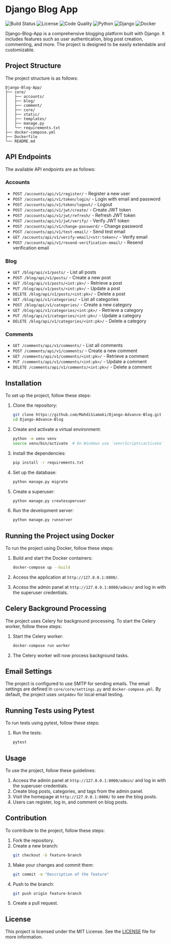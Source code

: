 # Django Blog App

![Build Status](https://img.shields.io/badge/build-passing-brightgreen)
![License](https://img.shields.io/badge/license-MIT-blue)
![Code Quality](https://img.shields.io/badge/code%20quality-A-brightgreen)
![Python](https://img.shields.io/badge/python-3.12-blue)
![Django](https://img.shields.io/badge/django-5.1.5-blue)
![Docker](https://img.shields.io/badge/docker-available-blue)

Django-Blog-App is a comprehensive blogging platform built with Django. It includes features such as user authentication, blog post creation, commenting, and more. The project is designed to be easily extendable and customizable.

## Project Structure
The project structure is as follows:
```
Django-Blog-App/
├── core/
│   ├── accounts/
│   ├── blog/
│   ├── comment/
│   ├── core/
│   ├── static/
│   ├── templates/
│   ├── manage.py
│   └── requirements.txt
├── docker-compose.yml
├── Dockerfile
└── README.md
```

## API Endpoints
The available API endpoints are as follows:

### Accounts
- `POST /accounts/api/v1/register/` - Register a new user
- `POST /accounts/api/v1/token/login/` - Login with email and password
- `POST /accounts/api/v1/token/logout/` - Logout
- `POST /accounts/api/v1/jwt/create/` - Create JWT token
- `POST /accounts/api/v1/jwt/refresh/` - Refresh JWT token
- `POST /accounts/api/v1/jwt/verify/` - Verify JWT token
- `POST /accounts/api/v1/change-password/` - Change password
- `POST /accounts/api/v1/test-email/` - Send test email
- `GET /accounts/api/v1/verify-email/<str:token>/` - Verify email
- `POST /accounts/api/v1/resend-verification-email/` - Resend verification email

### Blog
- `GET /blog/api/v1/posts/` - List all posts
- `POST /blog/api/v1/posts/` - Create a new post
- `GET /blog/api/v1/posts/<int:pk>/` - Retrieve a post
- `PUT /blog/api/v1/posts/<int:pk>/` - Update a post
- `DELETE /blog/api/v1/posts/<int:pk>/` - Delete a post
- `GET /blog/api/v1/categories/` - List all categories
- `POST /blog/api/v1/categories/` - Create a new category
- `GET /blog/api/v1/categories/<int:pk>/` - Retrieve a category
- `PUT /blog/api/v1/categories/<int:pk>/` - Update a category
- `DELETE /blog/api/v1/categories/<int:pk>/` - Delete a category

### Comments
- `GET /comments/api/v1/comments/` - List all comments
- `POST /comments/api/v1/comments/` - Create a new comment
- `GET /comments/api/v1/comments/<int:pk>/` - Retrieve a comment
- `PUT /comments/api/v1/comments/<int:pk>/` - Update a comment
- `DELETE /comments/api/v1/comments/<int:pk>/` - Delete a comment

## Installation
To set up the project, follow these steps:

1. Clone the repository:
   ```bash
   git clone https://github.com/MahdiSiamaki/Django-Advance-Blog.git
   cd Django-Advance-Blog
   ```

2. Create and activate a virtual environment:
   ```bash
   python -m venv venv
   source venv/bin/activate  # On Windows use `venv\Scripts\activate`
   ```

3. Install the dependencies:
   ```bash
   pip install -r requirements.txt
   ```

4. Set up the database:
   ```bash
   python manage.py migrate
   ```

5. Create a superuser:
   ```bash
   python manage.py createsuperuser
   ```

6. Run the development server:
   ```bash
   python manage.py runserver
   ```

## Running the Project using Docker
To run the project using Docker, follow these steps:

1. Build and start the Docker containers:
   ```bash
   docker-compose up --build
   ```

2. Access the application at `http://127.0.0.1:8000/`.

3. Access the admin panel at `http://127.0.0.1:8000/admin/` and log in with the superuser credentials.

## Celery Background Processing
The project uses Celery for background processing. To start the Celery worker, follow these steps:

1. Start the Celery worker:
   ```bash
   docker-compose run worker
   ```

2. The Celery worker will now process background tasks.

## Email Settings
The project is configured to use SMTP for sending emails. The email settings are defined in `core/core/settings.py` and `docker-compose.yml`. By default, the project uses `smtp4dev` for local email testing.

## Running Tests using Pytest
To run tests using pytest, follow these steps:

1. Run the tests:
   ```bash
   pytest
   ```

## Usage
To use the project, follow these guidelines:

1. Access the admin panel at `http://127.0.0.1:8000/admin/` and log in with the superuser credentials.
2. Create blog posts, categories, and tags from the admin panel.
3. Visit the homepage at `http://127.0.0.1:8000/` to see the blog posts.
4. Users can register, log in, and comment on blog posts.

## Contribution
To contribute to the project, follow these steps:

1. Fork the repository.
2. Create a new branch:
   ```bash
   git checkout -b feature-branch
   ```
3. Make your changes and commit them:
   ```bash
   git commit -m "Description of the feature"
   ```
4. Push to the branch:
   ```bash
   git push origin feature-branch
   ```
5. Create a pull request.

## License
This project is licensed under the MIT License. See the [LICENSE](LICENSE) file for more information.
